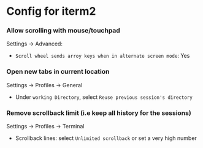 # Config for iterm2
### Allow scrolling with mouse/touchpad
Settings -> Advanced:
- `Scroll wheel sends arroy keys when in alternate screen mode`: Yes 

### Open new tabs in current location
Settings -> Profiles -> General
- Under `working Directory`, select `Reuse previous session's directory`

### Remove scrollback limit (i.e keep all history for the sessions)
Settings -> Profiles -> Terminal 
- Scrollback lines: select `Unlimited scrollback` or set a very high number